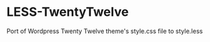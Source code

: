 LESS-TwentyTwelve
=================

Port of Wordpress Twenty Twelve theme's style.css file to style.less